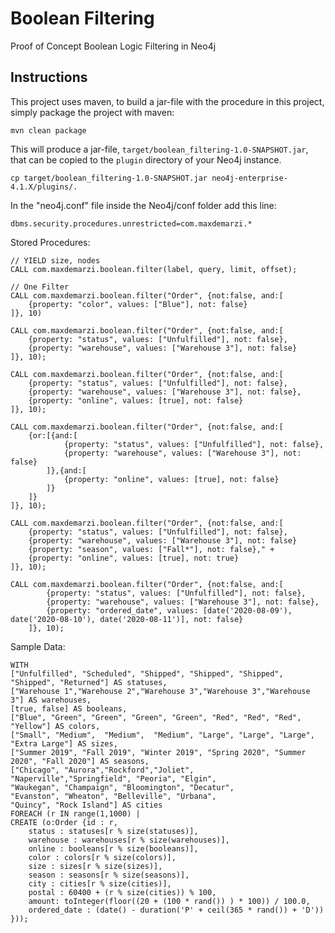 # Boolean Filtering
Proof of Concept Boolean Logic Filtering in Neo4j

Instructions
------------ 

This project uses maven, to build a jar-file with the procedure in this
project, simply package the project with maven:

    mvn clean package

This will produce a jar-file, `target/boolean_filtering-1.0-SNAPSHOT.jar`,
that can be copied to the `plugin` directory of your Neo4j instance.

    cp target/boolean_filtering-1.0-SNAPSHOT.jar neo4j-enterprise-4.1.X/plugins/.
    
In the "neo4j.conf" file inside the Neo4j/conf folder add this line:

    dbms.security.procedures.unrestricted=com.maxdemarzi.*

Stored Procedures:

    // YIELD size, nodes 
    CALL com.maxdemarzi.boolean.filter(label, query, limit, offset); 
    
    // One Filter
    CALL com.maxdemarzi.boolean.filter("Order", {not:false, and:[
        {property: "color", values: ["Blue"], not: false}
    ]}, 10)
    
    CALL com.maxdemarzi.boolean.filter("Order", {not:false, and:[
        {property: "status", values: ["Unfulfilled"], not: false},
        {property: "warehouse", values: ["Warehouse 3"], not: false}
    ]}, 10);

    CALL com.maxdemarzi.boolean.filter("Order", {not:false, and:[
        {property: "status", values: ["Unfulfilled"], not: false},
        {property: "warehouse", values: ["Warehouse 3"], not: false},
        {property: "online", values: [true], not: false}
    ]}, 10);

    CALL com.maxdemarzi.boolean.filter("Order", {not:false, and:[
        {or:[{and:[
                {property: "status", values: ["Unfulfilled"], not: false},
                {property: "warehouse", values: ["Warehouse 3"], not: false}
            ]},{and:[
                {property: "online", values: [true], not: false}
            ]}
        ]}
    ]}, 10);

    CALL com.maxdemarzi.boolean.filter("Order", {not:false, and:[
        {property: "status", values: ["Unfulfilled"], not: false},
        {property: "warehouse", values: ["Warehouse 3"], not: false}
        {property: "season", values: ["Fall*"], not: false}," +
        {property: "online", values: [true], not: true}
    ]}, 10);

    CALL com.maxdemarzi.boolean.filter("Order", {not:false, and:[
            {property: "status", values: ["Unfulfilled"], not: false},
            {property: "warehouse", values: ["Warehouse 3"], not: false},
            {property: "ordered_date", values: [date('2020-08-09'), date('2020-08-10'), date('2020-08-11')], not: false}
        ]}, 10);
    
    
Sample Data:

    WITH 
    ["Unfulfilled", "Scheduled", "Shipped", "Shipped", "Shipped", "Shipped", "Returned"] AS statuses,
    ["Warehouse 1","Warehouse 2","Warehouse 3","Warehouse 3","Warehouse 3"] AS warehouses,
    [true, false] AS booleans,
    ["Blue", "Green", "Green", "Green", "Green", "Red", "Red", "Red", "Yellow"] AS colors,
    ["Small", "Medium",  "Medium",  "Medium", "Large", "Large", "Large", "Extra Large"] AS sizes,
    ["Summer 2019", "Fall 2019", "Winter 2019", "Spring 2020", "Summer 2020", "Fall 2020"] AS seasons,
    ["Chicago", "Aurora","Rockford","Joliet",
    "Naperville","Springfield", "Peoria", "Elgin", 
    "Waukegan", "Champaign", "Bloomington", "Decatur", 
    "Evanston", "Wheaton", "Belleville", "Urbana", 
    "Quincy", "Rock Island"] AS cities
    FOREACH (r IN range(1,1000) | 
    CREATE (o:Order {id : r,
        status : statuses[r % size(statuses)],
        warehouse : warehouses[r % size(warehouses)], 
        online : booleans[r % size(booleans)],
        color : colors[r % size(colors)],
        size : sizes[r % size(sizes)],
        season : seasons[r % size(seasons)],
        city : cities[r % size(cities)],
        postal : 60400 + (r % size(cities)) % 100,
        amount: toInteger(floor((20 + (100 * rand()) ) * 100)) / 100.0,
        ordered_date : (date() - duration('P' + ceil(365 * rand()) + 'D')) }));    